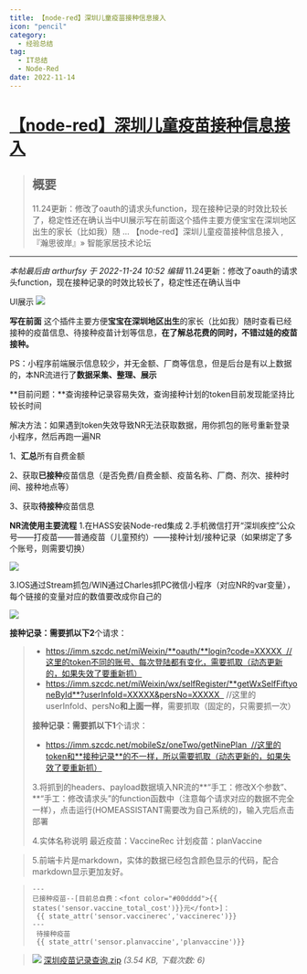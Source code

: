 ```yaml
---
title: 【node-red】深圳儿童疫苗接种信息接入 
icon: "pencil"
category:
  - 经验总结
tag:
  - IT总结
  - Node-Red
date: 2022-11-14
---
```

# [【node-red】深圳儿童疫苗接种信息接入](https://bbs.hassbian.com/thread-18611-1-1.html)

> ## 概要
>
> 11.24更新：修改了oauth的请求头function，现在接种记录的时效比较长了，稳定性还在确认当中UI展示写在前面这个插件主要方便宝宝在深圳地区出生的家长（比如我）随 ... 【node-red】深圳儿童疫苗接种信息接入 ,『瀚思彼岸』» 智能家居技术论坛

---

_本帖最后由 arthurfsy 于 2022-11-24 10:52 编辑_ 11.24更新：修改了oauth的请求头function，现在接种记录的时效比较长了，稳定性还在确认当中

UI展示
![](https://attachment.hasstatic.com/forum/202211/14/161835lwcy85rryro8r9cy.jpg)

**写在前面**
这个插件主要方便**宝宝在深圳地区出生**的家长（比如我）随时查看已经接种的疫苗信息、待接种疫苗计划等信息，**在了解总花费的同时，不错过娃的疫苗接种。**

PS：小程序前端展示信息较少，并无金额、厂商等信息，但是后台是有以上数据的，本NR流进行了**数据采集、整理、展示**

**目前问题：**查询接种记录容易失效，查询接种计划的token目前发现能坚持比较长时间

解决方法：如果遇到token失效导致NR无法获取数据，用你抓包的账号重新登录小程序，然后再跑一遍NR

1、**汇总**所有自费金额

2、获取**已接种**疫苗信息（是否免费/自费金额、疫苗名称、厂商、剂次、接种时间、接种地点等）

3、获取**待接种**疫苗信息

**NR流使用主要流程**
1.在HASS安装Node-red集成
2.手机微信打开“深圳疾控”公众号——打疫苗——普通疫苗（儿童预约）——接种计划/接种记录（如果绑定了多个账号，则需要切换）

![](https://www.hasstatic.com/image/common/none.gif)

3.IOS通过Stream抓包/WIN通过Charles抓PC微信小程序（对应NR的var变量），每个链接的变量对应的数值要改成你自己的

![](https://www.hasstatic.com/image/common/none.gif)

**接种记录：**需要抓以下**2**个请求：

> - https://imm.szcdc.net/miWeixin/**oauth/**login?code=XXXXX  //这里的token不同的账号、每次登陆都有变化，需要抓取（动态更新的，如果失效了要重新抓）
> - https://imm.szcdc.net/miWeixin/wx/selfRegister/**getWxSelfFiftyoneById**?userInfoId=XXXXX&persNo=XXXXX   //这里的userInfoId、persNo**和上面一样**，需要抓取（固定的，只需要抓一次）
>
> **接种记录：**需要抓以下**1**个请求：
>
> - https://imm.szcdc.net/mobileSz/oneTwo/getNinePlan  //这里的token和**接种记录**的不一样，所以需要抓取（动态更新的，如果失效了要重新抓）
>
> 3.将抓到的headers、payload数据填入NR流的**“手工：修改X个参数”、**“手工：修改请求头”的function函数中（注意每个请求对应的数据不完全一样），点击运行(HOMEASSISTANT需要改为自己系统的)，输入完后点击部署
>
> 4.实体名称说明
> 最近疫苗：VaccineRec
> 计划疫苗：planVaccine

> 5.前端卡片是markdown，实体的数据已经包含颜色显示的代码，配合markdown显示更加友好。

> ```
> ---
> 已接种疫苗--[目前总自费：<font color="#00dddd">{{ states('sensor.vaccine_total_cost')}}元</font>]：
>  {{ state_attr('sensor.vaccinerec','vaccinerec')}} 
> ---
>  待接种疫苗
>  {{ state_attr('sensor.planvaccine','planvaccine')}}
> ```

> ![](https://www.hasstatic.com/image/filetype/zip.gif) [深圳疫苗记录查询.zip](https://bbs.hassbian.com/forum.php?mod=attachment&aid=NDMyNzR8ODAwNmEzYjB8MTY5NDcwMjI3OXw1NzI4M3wxODYxMQ%3D%3D) _(3.54 KB, 下载次数: 6)_
